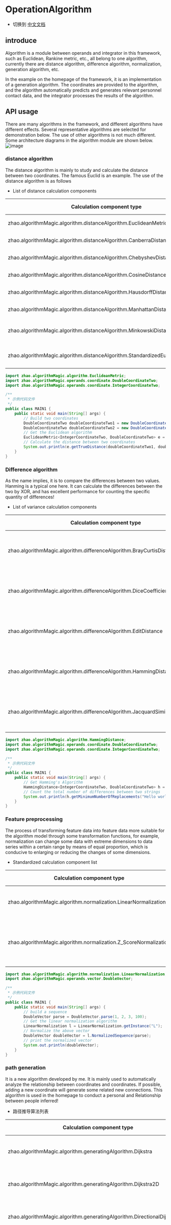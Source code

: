 # OperationAlgorithm

- 切换到 [中文文档](https://github.com/BeardedManZhao/algorithmStar/blob/main/KnowledgeDocument/OperationAlgorithm-Chinese.md)

## introduce

Algorithm is a module between operands and integrator in this framework, such as Euclidean, Rankine metric, etc., all
belong to one algorithm, currently there are distance algorithm, difference algorithm, normalization, generation
algorithm, etc.

In the example on the homepage of the framework, it is an implementation of a generation algorithm. The coordinates are
provided to the algorithm, and the algorithm automatically predicts and generates relevant personnel contact data, and
the integrator processes the results of the algorithm.

## API usage

There are many algorithms in the framework, and different algorithms have different effects. Several representative
algorithms are selected for demonstration below. The use of other algorithms is not much different. Some architecture
diagrams in the algorithm module are shown below.
![image](https://user-images.githubusercontent.com/113756063/195986247-5f3c65ec-27f8-4149-8349-ccca0f29766d.png)

### distance algorithm

The distance algorithm is mainly to study and calculate the distance between two coordinates. The famous Euclid is an
example. The use of the distance algorithm is as follows

- List of distance calculation components

| Calculation component type                                                    | Supported versions | function    |
|-------------------------------------------------------------------------------|--------------------|-------------|
| zhao.algorithmMagic.algorithm.distanceAlgorithm.EuclideanMetric               | v1.0               | 计算欧几里得距离    |
| zhao.algorithmMagic.algorithm.distanceAlgorithm.CanberraDistance              | v1.0               | 计算堪培拉距离     |
| zhao.algorithmMagic.algorithm.distanceAlgorithm.ChebyshevDistance             | v1.0               | 计算切比雪夫距离    |
| zhao.algorithmMagic.algorithm.distanceAlgorithm.CosineDistance                | v1.0               | 计算向量余弦度量    |
| zhao.algorithmMagic.algorithm.distanceAlgorithm.HausdorffDistance             | v1.0               | 计算豪斯多夫距离    |
| zhao.algorithmMagic.algorithm.distanceAlgorithm.ManhattanDistance             | v1.0               | 计算曼哈顿距离     |
| zhao.algorithmMagic.algorithm.distanceAlgorithm.MinkowskiDistance             | v1.0               | 计算闵可夫斯基距离   |
| zhao.algorithmMagic.algorithm.distanceAlgorithm.StandardizedEuclideanDistance | v1.0               | 计算标准化欧几里得度量 |

```java
import zhao.algorithmMagic.algorithm.EuclideanMetric;
import zhao.algorithmMagic.operands.coordinate.DoubleCoordinateTwo;
import zhao.algorithmMagic.operands.coordinate.IntegerCoordinateTwo;

/**
 * 示例代码文件
 */
public class MAIN1 {
    public static void main(String[] args) {
        // Build two coordinates
        DoubleCoordinateTwo doubleCoordinateTwo1 = new DoubleCoordinateTwo(1, 3);
        DoubleCoordinateTwo doubleCoordinateTwo2 = new DoubleCoordinateTwo(1, 5);
        // Get the Euclidean algorithm
        EuclideanMetric<IntegerCoordinateTwo, DoubleCoordinateTwo> e = EuclideanMetric.getInstance("E");
        // Calculate the distance between two coordinates
        System.out.println(e.getTrueDistance(doubleCoordinateTwo1, doubleCoordinateTwo2));
    }
}
```

### Difference algorithm

As the name implies, it is to compare the differences between two values. Hanming is a typical one here. It can
calculate the differences between the two by XOR, and has excellent performance for counting the specific quantity of
differences!

- List of variance calculation components

| Calculation component type                                                      | Supported versions | function             |
|---------------------------------------------------------------------------------|--------------------|----------------------|
| zhao.algorithmMagic.algorithm.differenceAlgorithm.BrayCurtisDistance            | v1.0               | 计算两个数据样本之间的布雷柯蒂斯差异系数 |
| zhao.algorithmMagic.algorithm.differenceAlgorithm.DiceCoefficient               | v1.0               | 计算两个数据样本之间的Dice差异系数  |
| zhao.algorithmMagic.algorithm.differenceAlgorithm.EditDistance                  | v1.0               | 计算两个数据样本之间的最小编辑次数    |
| zhao.algorithmMagic.algorithm.differenceAlgorithm.HammingDistance               | v1.0               | 计算两个数据样本之间的汉明差异系数    |
| zhao.algorithmMagic.algorithm.differenceAlgorithm.JacquardSimilarityCoefficient | v1.0               | 计算两个数据样本之间的杰卡德相似系数   |

```java
import zhao.algorithmMagic.algorithm.HammingDistance;
import zhao.algorithmMagic.operands.coordinate.DoubleCoordinateTwo;
import zhao.algorithmMagic.operands.coordinate.IntegerCoordinateTwo;

/**
 * 示例代码文件
 */
public class MAIN1 {
    public static void main(String[] args) {
        // Get Hamming's Algorithm
        HammingDistance<IntegerCoordinateTwo, DoubleCoordinateTwo> h = HammingDistance.getInstance("H");
        // Count the total number of differences between two strings
        System.out.println(h.getMinimumNumberOfReplacements("Hello world!", "Hello algorithmStar"));
    }
}
```

### Feature preprocessing

The process of transforming feature data into feature data more suitable for the algorithm model through some
transformation functions, for example, normalization can change some data with extreme dimensions to data series within
a certain range by means of equal proportion, which is conducive to enlarging or reducing the changes of some
dimensions.

- Standardized calculation component list

| Calculation component type                                       | Supported versions | function              |
|------------------------------------------------------------------|--------------------|-----------------------|
| zhao.algorithmMagic.algorithm.normalization.LinearNormalization  | v1.0               | 将一个向量数据样本进行线性归一化      |
| zhao.algorithmMagic.algorithm.normalization.Z_ScoreNormalization | v1.0               | 将一个向量数据样本进行正负均匀分配的标准化 |

```java
import zhao.algorithmMagic.algorithm.normalization.LinearNormalization;
import zhao.algorithmMagic.operands.vector.DoubleVector;

/**
 * 示例代码文件
 */
public class MAIN1 {
    public static void main(String[] args) {
        // build a sequence
        DoubleVector parse = DoubleVector.parse(1, 2, 3, 100);
        // Get the linear normalization algorithm
        LinearNormalization l = LinearNormalization.getInstance("L");
        // Normalize the above vector
        DoubleVector doubleVector = l.NormalizedSequence(parse);
        // print the normalized vector
        System.out.println(doubleVector);
    }
}
```

### path generation

It is a new algorithm developed by me. It is mainly used to automatically analyze the relationship between coordinates
and coordinates. If possible, adding a new coordinate will generate some related new connections. This algorithm is used
in the homepage to conduct a personal and Relationship between people inferred!

- 路径推导算法列表

| Calculation component type                                              | Supported versions | function                     |
|-------------------------------------------------------------------------|--------------------|------------------------------|
| zhao.algorithmMagic.algorithm.generatingAlgorithm.Dijkstra              | v1.0               | 计算一个路线网站中的最小距离               |
| zhao.algorithmMagic.algorithm.generatingAlgorithm.Dijkstra2D            | v1.0               | 计算一个路线网站中的最小距离               |
| zhao.algorithmMagic.algorithm.generatingAlgorithm.DirectionalDijkstra2D | v1.0               | 计算一个路线网站中的最小距离               |
| zhao.algorithmMagic.algorithm.generatingAlgorithm.ZhaoCoordinateNet     | v1.0               | 计算一个路线网站潜在联系，并生成对应的路线对象到路线网中 |
| zhao.algorithmMagic.algorithm.generatingAlgorithm.ZhaoCoordinateNet2D   | v1.0               | 计算一个路线网站潜在联系，并生成对应的路线对象到路线网中 |

```java
import zhao.algorithmMagic.algorithm.generatingAlgorithm.ZhaoCoordinateNet2D;
import zhao.algorithmMagic.operands.coordinate.DoubleCoordinateTwo;
import zhao.algorithmMagic.operands.route.DoubleConsanguinityRoute2D;

/**
 * 示例代码文件
 */
public class MAIN1 {
    public static void main(String[] args) {
        // Construct the coordinates of three persons A B C
        DoubleCoordinateTwo A = new DoubleCoordinateTwo(1, 0);
        DoubleCoordinateTwo B = new DoubleCoordinateTwo(1, 3);
        DoubleCoordinateTwo C = new DoubleCoordinateTwo(2, 5);
        // Get the coordinate network generation algorithm
        ZhaoCoordinateNet2D l = ZhaoCoordinateNet2D.getInstance("L");
        // Add the relationship that A actively knows B to the network
        l.addRoute(DoubleConsanguinityRoute2D.parse("A -> B", A, B));
        // Add the relationship that A actively knows C to the network
        l.addRoute(DoubleConsanguinityRoute2D.parse("A -> C", A, C));
        // A takes the initiative to know B and then takes the initiative to know C, so it is very likely that B knows C, print whether the relationship between B and C will be generated
        System.out.println(l.get("B -> C"));
        // Print the relationship between C and B
        System.out.println(l.get("C -> B"));
        /*------------------------------------------------------------------------
                                        operation result
            B(1.0,3.0) -> C(2.0,5.0)
            null
         ------------------------------------------------------------------------*/
    }
}
```

### Aggregate Calculation

Aggregation calculation component, which is supported since version 1.14, is an operation algorithm component dedicated
to aggregation calculation of multiple elements. There are various aggregation operation algorithms in the library.
Various aggregation calculation components are described in the following table!

- Aggregate Calculation Component List

| Calculation component type                                             | Supported versions | function           |
|------------------------------------------------------------------------|--------------------|--------------------|
| zhao.algorithmMagic.algorithm.aggregationAlgorithm.ExtremumAggregation | v1.14              | 计算一些数值的极值          |
| zhao.algorithmMagic.algorithm.aggregationAlgorithm.WeightedAverage     | v1.14              | 计算一些数值的加权平均数       |
| zhao.algorithmMagic.algorithm.aggregationAlgorithm.ModularOperation    | v1.14              | 计算一个序列或多个序列聚合之后的模长 |

This time, the extreme value calculation of numerical value is taken as an example to show the functions of aggregation
components

```java
package zhao.algorithmMagic;

import zhao.algorithmMagic.algorithm.aggregationAlgorithm.ExtremumAggregation;
import zhao.algorithmMagic.operands.vector.DoubleVector;

public class MAIN1 {
    public static void main(String[] args) {
        // 聚合计算组件 极值计算
        ExtremumAggregation extremum = ExtremumAggregation.getInstance("Extremum");
        // 构建一个向量
        DoubleVector doubleVector = DoubleVector.parse(6, 2, 4, 5, 1, 9, 6, 19, 45);
        // 设置获取最小值
        extremum.setMode(ExtremumAggregation.MIN);
        // 开始计算并打印最小值
        System.out.println(extremum.calculation(doubleVector));
        // 设置获取最大值
        extremum.setMode(ExtremumAggregation.MAX);
        // 开始计算并打印最大值
        System.out.println(extremum.calculation(doubleVector));
        // 设置获取奇数最小值
        extremum.setMode(ExtremumAggregation.ODD_MIN);
        System.out.println(extremum.calculation(doubleVector));
        // 设置获取偶数最大值
        extremum.setMode(ExtremumAggregation.EVEN_MAX);
        System.out.println(extremum.calculation(doubleVector));
    }
}
```

### feature extraction

The feature extraction component, which began to appear after version 1.14, focuses on transforming the features of some
data into data that can be processed by computers, such as vectors.

- Feature extraction component list

| Calculation component type                                            | Supported versions | function           |
|-----------------------------------------------------------------------|--------------------|--------------------|
| zhao.algorithmMagic.algorithm.featureExtraction.DictFeatureExtraction | v1.14              | 对一些字符串数据进行子典特征提取   |
| zhao.algorithmMagic.algorithm.featureExtraction.WordFrequency         | v1.14              | 对一些字符串数据进行词频向量特征提取 |

```java
package zhao.algorithmMagic;

import zhao.algorithmMagic.algorithm.featureExtraction.DictFeatureExtraction;
import zhao.algorithmMagic.algorithm.featureExtraction.WordFrequency;
import zhao.algorithmMagic.operands.matrix.ColumnIntegerMatrix;

public class MAIN1 {
    public static void main(String[] args) {
        // 获取到字典特征提取组件
        DictFeatureExtraction dict = DictFeatureExtraction.getInstance("dict");
        // 构造一个需要被提取的数组
        String[] strings = {
                "cat", "dog", "turtle", "fish", "cat"
        };
        // 开始提取特征矩阵
        ColumnIntegerMatrix extract = dict.extract(strings);
        // 打印矩阵
        System.out.println(extract);
        // 打印矩阵的hashMap形式
        extract.toHashMap().forEach((key, value) -> System.out.println(value.toString() + '\t' + key));

        System.out.println("================================================");

        // 获取到词频特征提取组件
        WordFrequency word = WordFrequency.getInstance("word");
        // 构建一些被统计的文本
        String[] data = {
                "I love you, Because you are beautiful.",
                "I need you. Because I'm trapped"
        };
        // 开始统计
        ColumnIntegerMatrix extract1 = word.extract(data);
        // 打印结果
        System.out.println(extract1);
    }
}
```

### Feature classification

Classification component, as the name implies, classifies according to the difference between the target sample and the
sample to be processed. There are different classification functions in different classification components. For
specific classification components, see the following example.

- Feature classification component list

| Calculation component type                                                      | Supported versions | function                     |
|---------------------------------------------------------------------------------|--------------------|------------------------------|
| zhao.algorithmMagic.algorithm.classificationAlgorithm.UDFDistanceClassification | v1.14              | 利用手动传入类别样本的方式，进行距离计算并分类      |
| zhao.algorithmMagic.algorithm.classificationAlgorithm.KnnClassification         | v1.14              | 利用K 近邻算法将最近的K个特征进行距离计算，进行分类。 |

```java
package zhao.algorithmMagic;

import zhao.algorithmMagic.algorithm.classificationAlgorithm.KnnClassification;
import zhao.algorithmMagic.algorithm.classificationAlgorithm.UDFDistanceClassification;
import zhao.algorithmMagic.operands.matrix.ColumnIntegerMatrix;
import zhao.algorithmMagic.operands.vector.IntegerVector;

import java.util.ArrayList;
import java.util.HashMap;

public final class MAIN1 {
    public static void main(String[] args) {
        // TODO 使用自定义距离分类计算组件进行分类
        int[] ints1 = {101, 10};
        int[] ints2 = {1, 81};
        int[] ints3 = {101, 81};
        // 准备一个矩阵，其中行字段名就是目标类别，列字段就是目标特征
        ColumnIntegerMatrix parse = ColumnIntegerMatrix.parse(
                new String[]{"打人", "接吻"},
                new String[]{"动作", "爱情", "爱情动作", "未知1", "未知2"},
                ints1, ints2, ints3,
                new int[]{18, 90},
                new int[]{181, 90}
        );
        // 先打印一下需要分类的特征矩阵
        System.out.println(parse);
        // 开始构建类别样本
        HashMap<String, int[]> hashMap = new HashMap<>();
        hashMap.put("动作", ints1);
        hashMap.put("爱情", ints2);
        hashMap.put("爱情动作", ints3);
        // 开始计算类别，先获取到KNN计算组件
        UDFDistanceClassification udf = UDFDistanceClassification.getInstance("udf");
        HashMap<String, ArrayList<IntegerVector>> classification = udf.classification(parse, hashMap);
        // 开始打印类别
        classification.forEach((key, value) -> System.out.println("类别：" + key + '\t' + value));


        // TODO 使用KNN近邻计算组件进行分类
        KnnClassification knn = KnnClassification.getInstance("knn");
        HashMap<String, ArrayList<IntegerVector>> classification1 = knn.classification(
                // 这里代表类别名称 ? 是没有确定的类别
                new String[]{"动作", "?", "爱情", "?", "爱情动作"},
                // 这里是所有需要被确定的类别数据行
                // 值得注意的是，需要保证类别名称数量和数据行数量一致
                new int[][]{
                        // 其中的第一列代表打斗次数 第二列代表接吻次数
                        new int[]{101, 10},
                        new int[]{18, 90},
                        new int[]{1, 81},
                        new int[]{181, 90},
                        new int[]{101, 81}
                }
        );
        // 开始打印类别
        classification1.forEach((key, value) -> System.out.println("类别：" + key + '\t' + value));
    }
}
```

```
------------MatrixStart-----------
打人	接吻	rowColName
[101, 10]	动作
[1, 81]	爱情
[101, 81]	爱情动作
[18, 90]	未知1
[181, 90]	未知2
------------MatrixEnd------------
[INFO][OperationAlgorithmManager][23-01-16:08]] : register OperationAlgorithm:EuclideanMetric
[INFO][OperationAlgorithmManager][23-01-16:08]] : register OperationAlgorithm:udf
类别：爱情动作	[[ 101 81 ], [ 181 90 ]]
类别：爱情	[[ 1 81 ], [ 18 90 ]]
类别：动作	[[ 101 10 ]]
[INFO][OperationAlgorithmManager][23-01-16:08]] : An operation algorithm was obtained:EuclideanMetric
[INFO][OperationAlgorithmManager][23-01-16:08]] : register OperationAlgorithm:knn
类别：爱情动作	[[ 181 90 ]]
类别：爱情	[[ 18 90 ]]
```

### Probability calculation and classification

Probability calculation is also a classification component in nature, such as naive Bayesian algorithm. All probability
calculation components need to pass two user-defined event filter objects. It is a P (A | B) style calculation result.
The first event filter in the calculation function plays the role of A event, and the second event filter plays the role
of B event.

- List of probability calculation components

| Calculation component type                                      | Supported versions | function                       |
|-----------------------------------------------------------------|--------------------|--------------------------------|
| zhao.algorithmMagic.algorithm.probabilisticAlgorithm.NaiveBayes | v1.14              | 通过较小的计算量计算出形如”P(A\B)“事件发生的概率数值 |

```java
package zhao.algorithmMagic;

import zhao.algorithmMagic.algorithm.probabilisticAlgorithm.NaiveBayes;
import zhao.algorithmMagic.core.AlgorithmStar;
import zhao.algorithmMagic.operands.matrix.ColumnIntegerMatrix;

public final class MAIN1 {
    public static void main(String[] args) {
        String[] strings1 = {"职业", "体型", "喜欢"};
        // 准备一个数据矩阵
        // 职业：1-程序员  2-产品  3-美工
        ColumnIntegerMatrix parse = ColumnIntegerMatrix.parse(
                strings1,
                null,
                new int[]{1, 1, 0},
                new int[]{2, 0, 1},
                new int[]{1, 0, 1},
                new int[]{1, 1, 1},
                new int[]{3, 0, 0},
                new int[]{3, 1, 0},
                new int[]{2, 0, 1},
                new int[]{2, 1, 1},
                new int[]{2, 1, 0},
                new int[]{2, 1, 0}
        );
        System.out.println(parse);
        // 开始运行朴素贝叶斯算法 计算：在自己是产品同时超重的情况下，被喜欢的概率
        AlgorithmStar<Object, Object> algorithmStar = AlgorithmStar.getInstance();
        // 数据样本，是需要被计算的数据矩阵，注意该矩阵中需要至少包含3条有关 B事件 的数据。例如这里的数据样本中，(2,1,1)(2,1,0)(2,1,0) 是符合B事件的，正好有三条
        // A事件(StatisticCondition1) 被喜欢，喜欢的列值为1
        // B事件(StatisticCondition2) 职业是产品 同时还超重 是条件概率的前提
        double[] bayes = algorithmStar.estimateGetFraction(NaiveBayes.getInstance("bayes"), parse, v -> v[2] == 1, v -> v[0] == 2 && v[1] == 1);
        System.out.println(bayes[0]); // 获取到结果概率的分子
        System.out.println(bayes[1]); // 获取到结果概率的分母
        System.out.println(bayes[0] / bayes[1]); // 获取到结果概率
    }
}
```

```
------------IntegerMatrixStart-----------
职业	体型	喜欢	
[1, 1, 0]
[2, 0, 1]
[1, 0, 1]
[1, 1, 1]
[3, 0, 0]
[3, 1, 0]
[2, 0, 1]
[2, 1, 1]
[2, 1, 0]
[2, 1, 0]
------------IntegerMatrixEnd------------

[INFO][OperationAlgorithmManager][23-01-18:09]] : register OperationAlgorithm:bayes
0.25
0.3
0.8333333333333334

进程已结束,退出代码0
```

- 切换到 [中文文档](https://github.com/BeardedManZhao/algorithmStar/blob/main/KnowledgeDocument/OperationAlgorithm-Chinese.md)

<hr>

### warning：In version 1.0, please avoid calling " getTrueDistance (DoubleVector doubleVector) " as far as possible, because this function is unreasonable. In later versions, this function is deleted!!!! A more appropriate function will be used instead.
